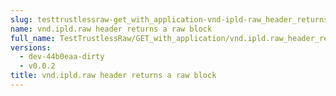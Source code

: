 ```yaml
---
slug: testtrustlessraw-get_with_application-vnd-ipld-raw_header_returns_a_raw_block
name: vnd.ipld.raw header returns a raw block
full_name: TestTrustlessRaw/GET_with_application/vnd.ipld.raw_header_returns_a_raw_block
versions:
  - dev-44b0eaa-dirty
  - v0.0.2
title: vnd.ipld.raw header returns a raw block
---
```


